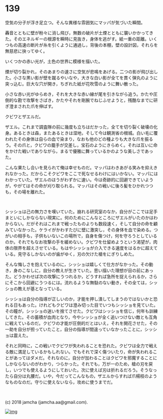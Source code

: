 # 139

空気の分子が浮き足立つ。そんな異様な雰囲気にマッパが気づいた瞬間。  

轟音とともに壁が粉々に消し飛び，無数の破片が土煙とともに襲いかかってきた。そのエネルギーの根源を瞬時に見抜き，身体を逃がす。紙一重の距離。いくつもの高速の断片が糸を引くように通過し，背後の本棚，壁の設計図，それらを無慈悲に抉ってゆく。  

いくつかの赤い光が，土色の世界に模様を描いた。  

煙が切り裂かれ，そのあまりの速さに空気が悲鳴をあげる。二つの影が飛び出した。小さな黒い影が壁を蹴るやいなや，大きな白い影が全てを貫く弾丸のように突っ込む。巨大な穴が開き，ちぎれた紙が花吹雪のように舞い散った。  

小さな赤い光がゆらめき，それを大きな赤い線が尾を引きながら追う。かたや圧倒的な勘で攻撃をさばき，かたやそれを剛腕でねじふせようと，残酷なまでに研ぎ澄まされた爪を伸ばす。  

クビワとザエルだ。  

ザエル。これまで調査隊の前に幾度も立ちはだかった，全てを切り裂く破壊の化身。あるときは森，またあるときは湿地，そして今は観測省の根城。白い毛に覆われたその身体は自らの血で染まり，なおも他のどの種よりも大きな爪を振るう。その爪と，クビワの籠手が交差し，宝石のようにきらめく。それは互いに命をかけた戦いでありながら，まるで優雅に舞っているかのような美しさであった。  

こんな果たし合いを見られて俺は幸せものだ。マッパはわきあがる笑みを抑えきれなかった。だからこそクビワをここで死なせるわけにはいかない。マッパにはわかっていた。ザエルのほうがわずかに速い。今は奇跡的に回避できていようが，やがてはその命が刈り取られる。マッパはその戦いに後ろ髪をひかれつつも，その場を離れた。  

<br>  

シッショは己の無力さを嘆いていた。崩れる研究室のなか，自分がここでは足手まといにしかならない現実に。何のためにこんなところにザエルがいたのかはわからない。だがそれはこれまで戦ったものよりも数段速く，そして自分の命を顧みていなかった。ケライがかわすたびに壁に激突し，その身体を血で染める。つがいの相手も，子供もいないこの場所で，自身を傷つけ，何を守ろうとしているのか。それでもなお攻撃の手を緩めない。クビワを仕留めようという渇望が，肉体の限界を超えさせている。もはやシッショが介入できる速度をはるかに超えている。見守るしかないのが歯がゆく，刃の欠けた槍をにぎりしめた。  

そんな悔しさを抱えているのに，シッショは嬉しくて仕方がなかった。その動き，身のこなしに，自分の教えが生きていた。思い描いた理想が目の前にあった。どうかわせば次の攻撃にうつれるか，どうすれば急所を捉えられるか，さらにそこから回避にうつるには。流れるような無駄のない動き，その全ては，シッショの教えが基となっている。  

シッショは自分の指導が正しいのか，才能を押し潰してしまうのではないかと恐れる日もあった。けれどもクビワは澄み切った目でいつもシッショを見ていた。その瞳が，シッショの迷いを捨てさせた。クビワはシッショを信じ，何年も訓練してきた。その蓄積が血肉となり，今やシッショが全く追いつけない敵とも互角に戦えているのだ。クビワの才能が圧倒的だとはいえ，それを開花させた，その一助を自分が担っていたこと，自分の指導が間違っていなかったことに，シッショは震えた。  

それと同時に，この戦いでクビワが失われることを恐れた。クビワは全力で戦える敵に満足しているかもしれない。でもそれで深く傷ついたり，命が失われることがあってはダメだ。それなのに，自分が加わることはクビワを邪魔することにしかならないのがわかり，つらかった。それでも，万が一のため，槍の刃を戻し，いつでも使えるようにしておいた。次に使えば刃は折れるだろう。そうなったら自分は丸腰だ。いや，今だってこんなもの，ザエルからすれば爪楊枝のようなものなのだ。守りに使えないなら，攻めに使うまでだ。  

<br>  
<br>  
(c) 2018 jamcha (jamcha.aa@gmail.com).  

[![img](http://i.creativecommons.org/l/by-nc-sa/4.0/88x31.png)](http://creativecommons.org/licenses/by-nc-sa/4.0/deed)